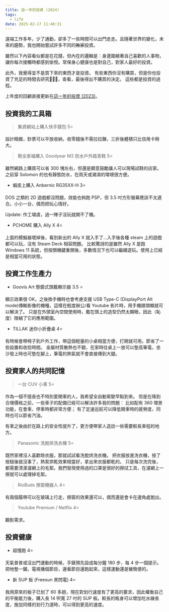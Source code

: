 ```yaml
---
title: 這一年的投資 (2024)
tags:
  - life
date: 2025-02-17 11:40:31
---
```


遠端工作多年，少了通勤，卻多了一些時間可以出門走走。且隨著世界的變化，未來的趨勢，我也開始嘗試許多不同的~~敗家~~投資。

雖然以下內容看似都是在花錢，但內在的邏輯是：身邊圍繞著自己喜歡的人事物，讓你每次接觸時都感到愉悅。常保身心健康也是對自己，對家人最好的投資。

此外，我覺得並不是買下來的東西才是投資。
有些東西你沒有購買，但是你也投資了充足的時間去研究，查看，最後得出不購買的決定。
這些都是投資的過程。

上年度的回顧直接更新在[這一年的投資 (2023)](life/my-investment-2023.md)。

<!-- truncate -->

## 投資我的工具箱

> 集資網站上購入快手錢包 5⭐

設計精緻，鈔票可以平放收納，收零錢後不需拉拉鍊，三折後體積只比信用卡稍大。

> 鞋全家福購入 Goodyear M2 防水戶外踏青鞋 5⭐

雖然網路上購買可以省 300 塊左右，但還是願意鼓勵讓人可以現場試鞋的店家。
之前穿 Solomon 的也有靜態防水，在雨天或潮濕的環境很方便。

- 蝦皮上購入 Anbernic RG35XX-H 3⭐

DOS 之類的 2D 遊戲都沒問題，效能也夠跑 PSP，但 3.5 吋方形螢幕應該不太適合。小小一台，偶而把玩心情好。

Update: 作工堪虞，過一陣子沒玩就開不了機。

- PCHOME 購入 Ally X 4⭐

上面的模擬器壞掉後，看到新出的 Ally X 就入手了...入手後各種 steam 上的遊戲都可以玩，沒有 Steam Deck 相容問題。
比較驚訝的是雖然 Ally X 是跑 Windows 11 系統，但按關機鍵重開後，多數情況下也可以繼續遊玩。使用上已經是相當可用的狀態。

## 投資工作生產力

- Goovis Art 懸鏡式頭戴顯示器 3.5 ⭐

顯示效果很 OK，之後換手機時也會考慮支援 USB Type-C (DisplayPort Alt mode)傳輸影像的機種，這樣在輕度辦公/看 Youtube 影片時，用手機跟頭顯就可以解決了。
只是在外頭室內空間使用時，戴在頭上的造型仍然太顯眼，因此（恥度）限縮了它的應用範圍。

- TILLAK 迷你小折疊桌 4⭐

有時候會帶椅子到戶外工作，帶這個輕量的小桌相當方便，打開就可用。節省了一些設置和收拾時間。
金屬材質散熱也不錯，在家時往桌上一放可以墊高筆電，坐沙發上時也可墊在腳上，筆電的熱氣就不會直接傳到大腿。

## 投資家人的共同記憶

> 一台 CUV 小車 5⭐️

作為一個不擅長也不特別愛開車的人，我希望全自動駕駛早點到來。
但是在降到合理價格之前，一些車子的配備已經可以解決許多我的問題：
比如配有 360 環景功能，在會車、停車時都非常方便；
有了定速巡航可以降低開車時的疲勞度，同時也可以節省汽油。

有車之後由於在路上的安全性提升了，更方便帶家人造訪一些需要較長車程的地方。

> Panasonic 洗脫烘洗衣機 5⭐

既然家裡沒人喜歡晾衣服，那就試試看洗脫烘洗衣機。
把衣服放進洗衣機，按了按鈕後就沒事了，熱泵烘乾效果相當好，拿出來衣服都乾的。
只是每次洗完後，都需要清潔濾網上的毛絮。我們發現使用過的口罩是很好的擦拭工具，在濾網上一擦就可以處理掉毛絮。

> RioBuds 擦窗機器人 4⭐

有兩個履帶可以在玻璃上行走，擦窗的效果還可以，偶而還是會卡在邊角處脫出。

> Youtube Premium / Netflix 4⭐

觀影需求。

## 投資健康

- 超慢跑 4⭐

天氣普普或沒出門運動的時候，手錶預先設成每分鐘 180 步，每 4 步一個提示。
把地墊一鋪，電視播個節目，邊看節目邊跑起來，這樣運動還是蠻簡便的。

- 新 SUP 板 (Freesun 黑閃電) 4⭐

我用原來的板子已划了 60 多趟，現在對划行速度有了更高的要求，因此權衡自己的平衡能力後，購入長 14 呎寬 27 吋的 SUP 板。較長的粄身可以增加吃水線長度，施加同樣的划行力道時，可以得到更高的速度。
